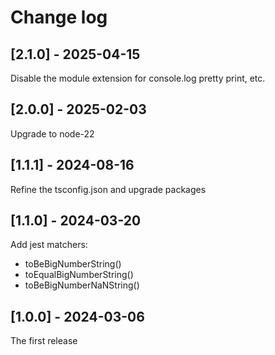 # Change log

## [2.1.0] - 2025-04-15

Disable the module extension for console.log pretty print, etc.

## [2.0.0] - 2025-02-03

Upgrade to node-22

## [1.1.1] - 2024-08-16

Refine the tsconfig.json and upgrade packages

## [1.1.0] - 2024-03-20

Add jest matchers:

- toBeBigNumberString()
- toEqualBigNumberString()
- toBeBigNumberNaNString()

## [1.0.0] - 2024-03-06

The first release
